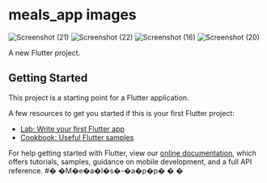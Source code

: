 # meals_app images
![Screenshot (21)](https://user-images.githubusercontent.com/32523297/81656981-23aea300-9455-11ea-8f33-b358a51d69ed.png)
![Screenshot (22)](https://user-images.githubusercontent.com/32523297/81656985-24473980-9455-11ea-9909-9e703a0c3882.png)
![Screenshot (16)](https://user-images.githubusercontent.com/32523297/81656990-25786680-9455-11ea-81ab-8a153d84ac00.png)
![Screenshot (20)](https://user-images.githubusercontent.com/32523297/81656993-2610fd00-9455-11ea-9f5a-70a5a652b01a.png)


A new Flutter project.

## Getting Started

This project is a starting point for a Flutter application.

A few resources to get you started if this is your first Flutter project:

- [Lab: Write your first Flutter app](https://flutter.dev/docs/get-started/codelab)
- [Cookbook: Useful Flutter samples](https://flutter.dev/docs/cookbook)

For help getting started with Flutter, view our
[online documentation](https://flutter.dev/docs), which offers tutorials,
samples, guidance on mobile development, and a full API reference.
#� �M�e�a�l�s�-�a�p�p�
�
�
